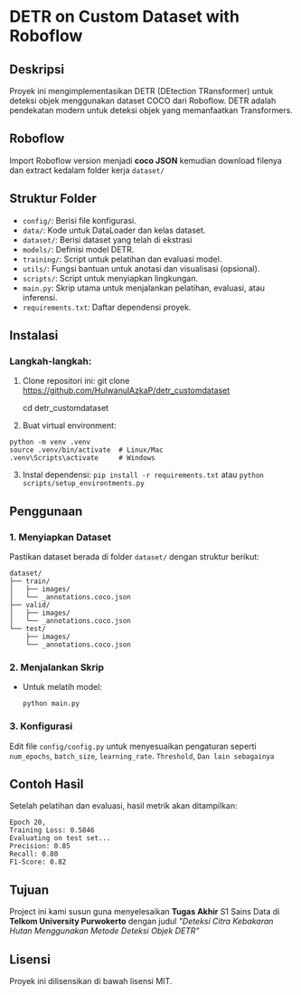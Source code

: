 # DETR on Custom Dataset with Roboflow

## Deskripsi
Proyek ini mengimplementasikan DETR (DEtection TRansformer) untuk deteksi objek menggunakan dataset COCO dari Roboflow. DETR adalah pendekatan modern untuk deteksi objek yang memanfaatkan Transformers.

## Roboflow
Import Roboflow version menjadi **coco JSON** kemudian download filenya dan extract kedalam folder kerja `dataset/`

## Struktur Folder
- `config/`: Berisi file konfigurasi.
- `data/`: Kode untuk DataLoader dan kelas dataset.
- `dataset/`: Berisi dataset yang telah di ekstrasi
- `models/`: Definisi model DETR.
- `training/`: Script untuk pelatihan dan evaluasi model.
- `utils/`: Fungsi bantuan untuk anotasi dan visualisasi (opsional).
- `scripts/`: Script untuk menyiapkan lingkungan.
- `main.py`: Skrip utama untuk menjalankan pelatihan, evaluasi, atau inferensi.
- `requirements.txt`: Daftar dependensi proyek.

## Instalasi
### Langkah-langkah:
1. Clone repositori ini:
git clone https://github.com/HulwanulAzkaP/detr_customdataset

    cd detr_customdataset

2. Buat virtual environment:
```
python -m venv .venv
source .venv/bin/activate  # Linux/Mac
.venv\Scripts\activate     # Windows
```

3. Instal dependensi:
```pip install -r requirements.txt``` atau ```python scripts/setup_environtments.py```

## Penggunaan
### 1. Menyiapkan Dataset
Pastikan dataset berada di folder `dataset/` dengan struktur berikut:
```
dataset/
├── train/
│   ├── images/
│   └── _annotations.coco.json
├── valid/
│   ├── images/
│   └── _annotations.coco.json
└── test/
    ├── images/
    └── _annotations.coco.json
```
### 2. Menjalankan Skrip
- Untuk melatih model:

    ```python main.py```

### 3. Konfigurasi
Edit file `config/config.py` untuk menyesuaikan pengaturan seperti `num_epochs`, `batch_size`, `learning_rate`. `Threshold`, `Dan lain sebagainya`

## Contoh Hasil
Setelah pelatihan dan evaluasi, hasil metrik akan ditampilkan:
```
Epoch 20, 
Training Loss: 0.5846
Evaluating on test set...
Precision: 0.85
Recall: 0.80
F1-Score: 0.82
```
## Tujuan
Project ini kami susun guna menyelesaikan **Tugas Akhir** S1 Sains Data di **Telkom University Purwokerto** dengan judul _"Deteksi Citra Kebakaran Hutan Menggunakan Metode Deteksi Objek DETR"_

## Lisensi
Proyek ini dilisensikan di bawah lisensi MIT.
